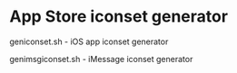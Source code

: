 # App Store iconset generator

geniconset.sh - iOS app iconset generator

genimsgiconset.sh - iMessage iconset generator
